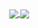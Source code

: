 <a href="https://github.com/anuraghazra/github-readme-stats">
  <img align="center" src="https://github-readme-stats.vercel.app/api?username=oxh666&count_private=true&show_icons=true&theme=dark" />
  </a>
  
  <a href="https://github.com/anuraghazra/convoychat">
  <img align="center" src="https://github-readme-stats.vercel.app/api/top-langs/?username=oxh666&langs_count=8&theme=dark&count_private=true&layout=compact&hide=javascript,html,css,CoffeeScript&card_width=280" />
</a>

